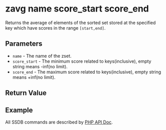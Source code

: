 # zavg name score_start score_end

Returns the average of elements of the sorted set stored at the specified key which have scores in the range `[start,end]`.

## Parameters

* `name` - The name of the zset.
* `score_start` - The minimum score related to keys(inclusive), empty string means -inf(no limit).
* `score_end` - The maximum score related to keys(inclusive), empty string means +inf(no limit). 

## Return Value

## Example

All SSDB commands are described by [PHP API Doc](http://ssdb.io/docs/php/).
